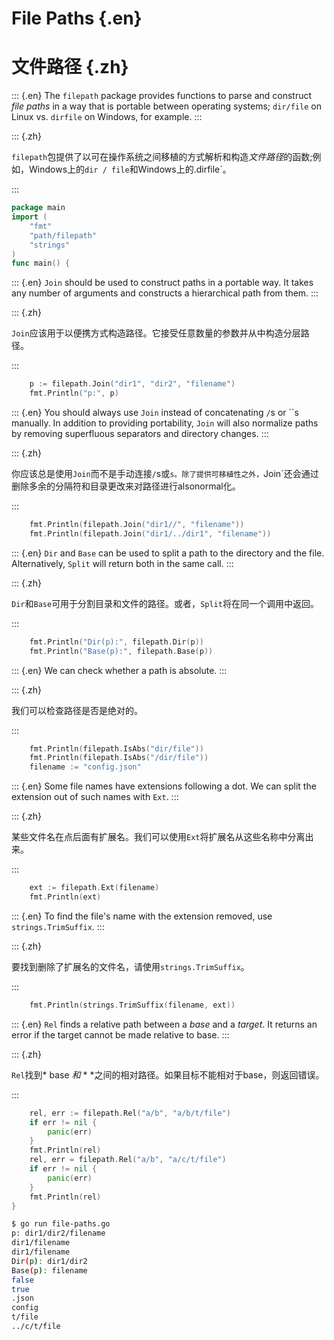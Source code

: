 
# File Paths {.en}


# 文件路径 {.zh}


::: {.en}
The `filepath` package provides functions to parse
and construct *file paths* in a way that is portable
between operating systems; `dir/file` on Linux vs.
`dirfile` on Windows, for example.
:::

::: {.zh}

`filepath`包提供了以可在操作系统之间移植的方式解析和构造*文件路径*的函数;例如，Windows上的`dir / file`和Windows上的.dirfile`。

:::


```go
package main
import (
	"fmt"
	"path/filepath"
	"strings"
)
func main() {
```


::: {.en}
`Join` should be used to construct paths in a
portable way. It takes any number of arguments
and constructs a hierarchical path from them.
:::

::: {.zh}

`Join`应该用于以便携方式构造路径。它接受任意数量的参数并从中构造分层路径。

:::


```go
	p := filepath.Join("dir1", "dir2", "filename")
	fmt.Println("p:", p)
```


::: {.en}
You should always use `Join` instead of
concatenating `/`s or ``s manually. In addition
to providing portability, `Join` will also
normalize paths by removing superfluous separators
and directory changes.
:::

::: {.zh}

你应该总是使用`Join`而不是手动连接`/`s或`s。除了提供可移植性之外，`Join`还会通过删除多余的分隔符和目录更改来对路径进行alsonormal化。

:::


```go
	fmt.Println(filepath.Join("dir1//", "filename"))
	fmt.Println(filepath.Join("dir1/../dir1", "filename"))
```


::: {.en}
`Dir` and `Base` can be used to split a path to the
directory and the file. Alternatively, `Split` will
return both in the same call.
:::

::: {.zh}

`Dir`和`Base`可用于分割目录和文件的路径。或者，`Split`将在同一个调用中返回。

:::


```go
	fmt.Println("Dir(p):", filepath.Dir(p))
	fmt.Println("Base(p):", filepath.Base(p))
```


::: {.en}
We can check whether a path is absolute.
:::

::: {.zh}

我们可以检查路径是否是绝对的。

:::


```go
	fmt.Println(filepath.IsAbs("dir/file"))
	fmt.Println(filepath.IsAbs("/dir/file"))
	filename := "config.json"
```


::: {.en}
Some file names have extensions following a dot. We
can split the extension out of such names with `Ext`.
:::

::: {.zh}

某些文件名在点后面有扩展名。我们可以使用`Ext`将扩展名从这些名称中分离出来。

:::


```go
	ext := filepath.Ext(filename)
	fmt.Println(ext)
```


::: {.en}
To find the file's name with the extension removed,
use `strings.TrimSuffix`.
:::

::: {.zh}

要找到删除了扩展名的文件名，请使用`strings.TrimSuffix`。

:::


```go
	fmt.Println(strings.TrimSuffix(filename, ext))
```


::: {.en}
`Rel` finds a relative path between a *base* and a
*target*. It returns an error if the target cannot
be made relative to base.
:::

::: {.zh}

`Rel`找到* base *和* * *之间的相对路径。如果目标不能相对于base，则返回错误。

:::


```go
	rel, err := filepath.Rel("a/b", "a/b/t/file")
	if err != nil {
		panic(err)
	}
	fmt.Println(rel)
	rel, err = filepath.Rel("a/b", "a/c/t/file")
	if err != nil {
		panic(err)
	}
	fmt.Println(rel)
}
```


```sh
$ go run file-paths.go
p: dir1/dir2/filename
dir1/filename
dir1/filename
Dir(p): dir1/dir2
Base(p): filename
false
true
.json
config
t/file
../c/t/file
```


